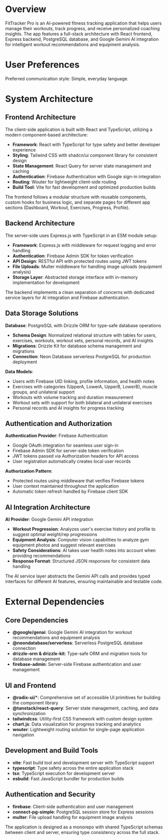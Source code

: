 # Overview

FitTracker Pro is an AI-powered fitness tracking application that helps users manage their workouts, track progress, and receive personalized coaching insights. The app features a full-stack architecture with React frontend, Express backend, PostgreSQL database, and Google Gemini AI integration for intelligent workout recommendations and equipment analysis.

# User Preferences

Preferred communication style: Simple, everyday language.

# System Architecture

## Frontend Architecture

The client-side application is built with React and TypeScript, utilizing a modern component-based architecture:

- **Framework**: React with TypeScript for type safety and better developer experience
- **Styling**: Tailwind CSS with shadcn/ui component library for consistent design
- **State Management**: React Query for server state management and caching
- **Authentication**: Firebase Authentication with Google sign-in integration
- **Routing**: Wouter for lightweight client-side routing
- **Build Tool**: Vite for fast development and optimized production builds

The frontend follows a modular structure with reusable components, custom hooks for business logic, and separate pages for different app sections (Dashboard, Workout, Exercises, Progress, Profile).

## Backend Architecture

The server-side uses Express.js with TypeScript in an ESM module setup:

- **Framework**: Express.js with middleware for request logging and error handling
- **Authentication**: Firebase Admin SDK for token verification
- **API Design**: RESTful API with protected routes using JWT tokens
- **File Uploads**: Multer middleware for handling image uploads (equipment analysis)
- **Storage Layer**: Abstracted storage interface with in-memory implementation for development

The backend implements a clean separation of concerns with dedicated service layers for AI integration and Firebase authentication.

## Data Storage Solutions

**Database**: PostgreSQL with Drizzle ORM for type-safe database operations
- **Schema Design**: Normalized relational structure with tables for users, exercises, workouts, workout sets, personal records, and AI insights
- **Migrations**: Drizzle Kit for database schema management and migrations
- **Connection**: Neon Database serverless PostgreSQL for production deployment

**Data Models**:
- Users with Firebase UID linking, profile information, and health notes
- Exercises with categories (UpperA, LowerA, UpperB, LowerB), muscle groups, and unilateral support
- Workouts with volume tracking and duration measurement
- Workout sets with support for both bilateral and unilateral exercises
- Personal records and AI insights for progress tracking

## Authentication and Authorization

**Authentication Provider**: Firebase Authentication
- Google OAuth integration for seamless user sign-in
- Firebase Admin SDK for server-side token verification
- JWT tokens passed via Authorization headers for API access
- User registration automatically creates local user records

**Authorization Pattern**: 
- Protected routes using middleware that verifies Firebase tokens
- User context maintained throughout the application
- Automatic token refresh handled by Firebase client SDK

## AI Integration Architecture

**AI Provider**: Google Gemini API integration
- **Workout Progression**: Analyzes user's exercise history and profile to suggest optimal weight/rep progressions
- **Equipment Analysis**: Computer vision capabilities to analyze gym equipment photos and suggest relevant exercises
- **Safety Considerations**: AI takes user health notes into account when providing recommendations
- **Response Format**: Structured JSON responses for consistent data handling

The AI service layer abstracts the Gemini API calls and provides typed interfaces for different AI features, ensuring maintainable and testable code.

# External Dependencies

## Core Dependencies
- **@google/genai**: Google Gemini AI integration for workout recommendations and equipment analysis
- **@neondatabase/serverless**: Serverless PostgreSQL database connection
- **drizzle-orm & drizzle-kit**: Type-safe ORM and migration tools for database management
- **firebase-admin**: Server-side Firebase authentication and user management

## UI and Frontend
- **@radix-ui/***: Comprehensive set of accessible UI primitives for building the component library
- **@tanstack/react-query**: Server state management, caching, and data synchronization
- **tailwindcss**: Utility-first CSS framework with custom design system
- **chart.js**: Data visualization for progress tracking and analytics
- **wouter**: Lightweight routing solution for single-page application navigation

## Development and Build Tools
- **vite**: Fast build tool and development server with TypeScript support
- **typescript**: Type safety across the entire application stack
- **tsx**: TypeScript execution for development server
- **esbuild**: Fast JavaScript bundler for production builds

## Authentication and Security
- **firebase**: Client-side authentication and user management
- **connect-pg-simple**: PostgreSQL session store for Express sessions
- **multer**: File upload handling for equipment image analysis

The application is designed as a monorepo with shared TypeScript schemas between client and server, ensuring type consistency across the full stack.